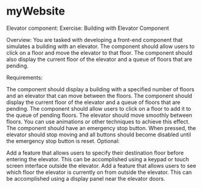 # myWebsite

Elevator component:
Exercise: Building with Elevator Component

Overview:
You are tasked with developing a front-end component that simulates a building with an elevator. The component should allow users to click on a floor and move the elevator to that floor. The component should also display the current floor of the elevator and a queue of floors that are pending.

Requirements:

The component should display a building with a specified number of floors and an elevator that can move between the floors.
The component should display the current floor of the elevator and a queue of floors that are pending.
The component should allow users to click on a floor to add it to the queue of pending floors.
The elevator should move smoothly between floors. You can use animations or other techniques to achieve this effect.
The component should have an emergency stop button. When pressed, the elevator should stop moving and all buttons should become disabled until the emergency stop button is reset.
Optional:

Add a feature that allows users to specify their destination floor before entering the elevator. This can be accomplished using a keypad or touch screen interface outside the elevator.
Add a feature that allows users to see which floor the elevator is currently on from outside the elevator. This can be accomplished using a display panel near the elevator doors.